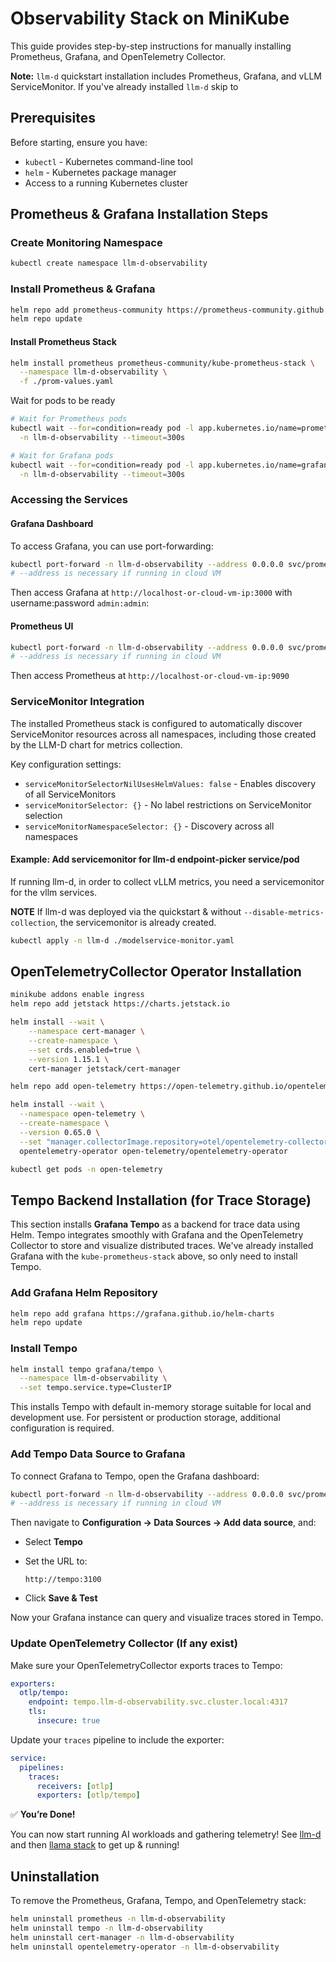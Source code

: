 # Observability Stack on MiniKube

This guide provides step-by-step instructions for manually installing Prometheus, Grafana, and OpenTelemetry Collector.

**Note:** `llm-d` quickstart installation includes Prometheus, Grafana, and vLLM ServiceMonitor. If you've already installed `llm-d` skip to 

## Prerequisites

Before starting, ensure you have:

- `kubectl` - Kubernetes command-line tool
- `helm` - Kubernetes package manager
- Access to a running Kubernetes cluster

## Prometheus & Grafana Installation Steps

### Create Monitoring Namespace

```bash
kubectl create namespace llm-d-observability
```

### Install Prometheus & Grafana

```bash
helm repo add prometheus-community https://prometheus-community.github.io/helm-charts
helm repo update
```

#### Install Prometheus Stack

```bash
helm install prometheus prometheus-community/kube-prometheus-stack \
  --namespace llm-d-observability \
  -f ./prom-values.yaml
```
Wait for pods to be ready
```bash
# Wait for Prometheus pods
kubectl wait --for=condition=ready pod -l app.kubernetes.io/name=prometheus \
  -n llm-d-observability --timeout=300s

# Wait for Grafana pods  
kubectl wait --for=condition=ready pod -l app.kubernetes.io/name=grafana \
  -n llm-d-observability --timeout=300s
```
 
### Accessing the Services

#### Grafana Dashboard

To access Grafana, you can use port-forwarding:

```bash
kubectl port-forward -n llm-d-observability --address 0.0.0.0 svc/prometheus-grafana 3000:80
# --address is necessary if running in cloud VM
```

Then access Grafana at `http://localhost-or-cloud-vm-ip:3000` with username:password `admin:admin`:

#### Prometheus UI

```bash
kubectl port-forward -n llm-d-observability --address 0.0.0.0 svc/prometheus-kube-prometheus-prometheus 9090:9090
# --address is necessary if running in cloud VM
```

Then access Prometheus at `http://localhost-or-cloud-vm-ip:9090`

### ServiceMonitor Integration

The installed Prometheus stack is configured to automatically discover ServiceMonitor resources across all namespaces, including those created by the LLM-D chart for metrics collection.

Key configuration settings:
- `serviceMonitorSelectorNilUsesHelmValues: false` - Enables discovery of all ServiceMonitors
- `serviceMonitorSelector: {}` - No label restrictions on ServiceMonitor selection
- `serviceMonitorNamespaceSelector: {}` - Discovery across all namespaces

#### Example: Add servicemonitor for llm-d endpoint-picker service/pod

If running llm-d, in order to collect vLLM metrics, you need a servicemonitor for the vllm services.

**NOTE** If llm-d was deployed via the quickstart & without `--disable-metrics-collection`, the servicemonitor is already created.

```bash
kubectl apply -n llm-d ./modelservice-monitor.yaml
```

## OpenTelemetryCollector Operator Installation 

```bash
minikube addons enable ingress
helm repo add jetstack https://charts.jetstack.io

helm install --wait \
    --namespace cert-manager \
    --create-namespace \
    --set crds.enabled=true \
    --version 1.15.1 \
    cert-manager jetstack/cert-manager

helm repo add open-telemetry https://open-telemetry.github.io/opentelemetry-helm-charts

helm install --wait \
  --namespace open-telemetry \
  --create-namespace \
  --version 0.65.0 \
  --set "manager.collectorImage.repository=otel/opentelemetry-collector-contrib" \
  opentelemetry-operator open-telemetry/opentelemetry-operator

kubectl get pods -n open-telemetry
```

## Tempo Backend Installation (for Trace Storage)

This section installs **Grafana Tempo** as a backend for trace data using Helm. Tempo integrates smoothly with Grafana and the OpenTelemetry Collector to store and visualize distributed traces. We've already installed Grafana with the `kube-prometheus-stack` above, so only need to install Tempo.

### Add Grafana Helm Repository 

```bash
helm repo add grafana https://grafana.github.io/helm-charts
helm repo update
````
### Install Tempo

```bash
helm install tempo grafana/tempo \
  --namespace llm-d-observability \
  --set tempo.service.type=ClusterIP
```
This installs Tempo with default in-memory storage suitable for local and development use. For persistent or production storage, additional configuration is required.

### Add Tempo Data Source to Grafana

To connect Grafana to Tempo, open the Grafana dashboard:

```bash
kubectl port-forward -n llm-d-observability --address 0.0.0.0 svc/prometheus-grafana 3000:80
# --address is necessary if running in cloud VM
```
Then navigate to **Configuration → Data Sources → Add data source**, and:

* Select **Tempo**
* Set the URL to:

  ```
  http://tempo:3100
  ```
* Click **Save & Test**

Now your Grafana instance can query and visualize traces stored in Tempo.

### Update OpenTelemetry Collector (If any exist)

Make sure your OpenTelemetryCollector exports traces to Tempo:

```yaml
exporters:
  otlp/tempo:
    endpoint: tempo.llm-d-observability.svc.cluster.local:4317
    tls:
      insecure: true
```

Update your `traces` pipeline to include the exporter:

```yaml
service:
  pipelines:
    traces:
      receivers: [otlp]
      exporters: [otlp/tempo]
```

✅ **You’re Done!**

You can now start running AI workloads and gathering telemetry! See [llm-d](./llm-d) and then [llama stack](./llama-stack-deploy) to get up & running!

## Uninstallation

To remove the Prometheus, Grafana, Tempo, and OpenTelemetry stack:

```bash
helm uninstall prometheus -n llm-d-observability
helm uninstall tempo -n llm-d-observability
helm uninstall cert-manager -n llm-d-observability
helm uninstall opentelemetry-operator -n llm-d-observability
```
